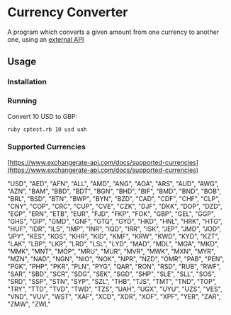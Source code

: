 # Currency Converter
A program which converts a given amount from one currency to another one, using an
[external API](https://open.er-api.com/v6/latest/USD)

## Usage

### Installation

### Running
Convert 10 USD to GBP:
```
ruby cptest.rb 10 usd uah
```

### Supported Currencies

[https://www.exchangerate-api.com/docs/supported-currencies](https://www.exchangerate-api.com/docs/supported-currencies)

"USD", "AED", "AFN", "ALL", "AMD", "ANG", "AOA", "ARS", "AUD", "AWG", "AZN", "BAM", "BBD", "BDT", "BGN",
"BHD", "BIF", "BMD", "BND", "BOB", "BRL", "BSD", "BTN", "BWP", "BYN", "BZD", "CAD", "CDF", "CHF", "CLP",
"CNY", "COP", "CRC", "CUP", "CVE", "CZK", "DJF", "DKK", "DOP", "DZD", "EGP", "ERN", "ETB", "EUR", "FJD",
"FKP", "FOK", "GBP", "GEL", "GGP", "GHS", "GIP", "GMD", "GNF", "GTQ", "GYD", "HKD", "HNL", "HRK", "HTG",
"HUF", "IDR", "ILS", "IMP", "INR", "IQD", "IRR", "ISK", "JEP", "JMD", "JOD", "JPY", "KES", "KGS", "KHR",
"KID", "KMF", "KRW", "KWD", "KYD", "KZT", "LAK", "LBP", "LKR", "LRD", "LSL", "LYD", "MAD", "MDL", "MGA",
"MKD", "MMK", "MNT", "MOP", "MRU", "MUR", "MVR", "MWK", "MXN", "MYR", "MZN", "NAD", "NGN", "NIO", "NOK",
"NPR", "NZD", "OMR", "PAB", "PEN", "PGK", "PHP", "PKR", "PLN", "PYG", "QAR", "RON", "RSD", "RUB", "RWF",
"SAR", "SBD", "SCR", "SDG", "SEK", "SGD", "SHP", "SLE", "SLL", "SOS", "SRD", "SSP", "STN", "SYP", "SZL",
"THB", "TJS", "TMT", "TND", "TOP", "TRY", "TTD", "TVD", "TWD", "TZS", "UAH", "UGX", "UYU", "UZS", "VES",
"VND", "VUV", "WST", "XAF", "XCD", "XDR", "XOF", "XPF", "YER", "ZAR", "ZMW", "ZWL"
